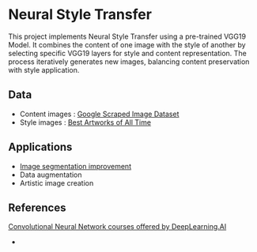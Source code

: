 # Neural Style Transfer

This project implements Neural Style Transfer using a pre-trained VGG19 Model. It combines the content of one image with the style of another by selecting specific VGG19 layers for style and content representation. 
The process iteratively generates new images, balancing content preservation with style application. 

## Data 

  - Content images : [Google Scraped Image Dataset](https://www.kaggle.com/datasets/duttadebadri/image-classification)
  - Style images : [Best Artworks of All Time](https://www.kaggle.com/datasets/ikarus777/best-artworks-of-all-time)

## Applications 

  - [Image segmentation improvement](https://arxiv.org/abs/1909.09716#:~:text=Recent%20years%2C%20deep%20neural%20networks,in%20medical%20image%20segmentation%20problem.&text=Specifically%2C%20neural%20style%20transfer%20algorithm,%2C%20contrast%2C%20texture%2C%20etc.)
  - Data augmentation
  - Artistic image creation

## References

[Convolutional Neural Network courses offered by DeepLearning.AI](https://www.coursera.org/learn/convolutional-neural-networks?specialization=deep-learning)


  - 
